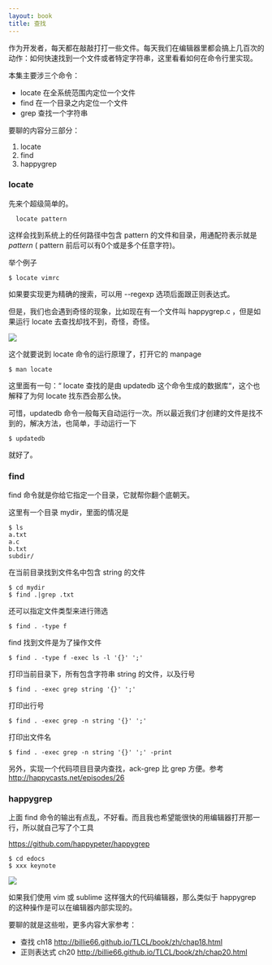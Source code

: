 ```yaml
---
layout: book
title: 查找
---
```


作为开发者，每天都在敲敲打打一些文件。每天我们在编辑器里都会搞上几百次的动作：如何快速找到一个文件或者特定字符串，这里看看如何在命令行里实现。

本集主要涉三个命令：

- locate 在全系统范围内定位一个文件
- find 在一个目录之内定位一个文件
- grep 查找一个字符串

要聊的内容分三部分：

1. locate
2. find
3. happygrep

### locate

先来个超级简单的。

      locate pattern

这样会找到系统上的任何路径中包含 pattern 的文件和目录，用通配符表示就是 *pattern* ( pattern 前后可以有0个或是多个任意字符)。

举个例子

    $ locate vimrc

如果要实现更为精确的搜索，可以用 --regexp 选项后面跟正则表达式。

但是，我们也会遇到奇怪的现象，比如现在有一个文件叫 happygrep.c ，但是如果运行 locate 去查找却找不到，奇怪，奇怪。

![](http://media.happycasts.net/pic/lgcb/locate.png)

这个就要说到 locate 命令的运行原理了，打开它的 manpage

    $ man locate

这里面有一句：“ locate 查找的是由 updatedb 这个命令生成的数据库“，这个也解释了为何 locate 找东西会那么快。

可惜，updatedb 命令一般每天自动运行一次。所以最近我们才创建的文件是找不到的，解决方法，也简单，手动运行一下

    $ updatedb

就好了。

### find

find 命令就是你给它指定一个目录，它就帮你翻个底朝天。

这里有一个目录 mydir，里面的情况是

    $ ls
    a.txt
    a.c
    b.txt
    subdir/

在当前目录找到文件名中包含 string 的文件

    $ cd mydir
    $ find .|grep .txt

还可以指定文件类型来进行筛选

    $ find . -type f

find 找到文件是为了操作文件

    $ find . -type f -exec ls -l '{}' ';'

打印当前目录下，所有包含字符串 string 的文件，以及行号

    $ find . -exec grep string '{}' ';'

打印出行号

    $ find . -exec grep -n string '{}' ';'

打印出文件名

    $ find . -exec grep -n string '{}' ';' -print


另外，实现一个代码项目目录内查找，ack-grep 比 grep 方便。参考 <http://happycasts.net/episodes/26>

### happygrep

上面 find 命令的输出有点乱，不好看。而且我也希望能很快的用编辑器打开那一行，所以就自己写了个工具


<https://github.com/happypeter/happygrep>

    $ cd edocs
    $ xxx keynote


![](http://media.happycasts.net/pic/lgcb/happygrep.png)

如果我们使用 vim 或 sublime 这样强大的代码编辑器，那么类似于 happygrep 的这种操作是可以在编辑器内部实现的。

要聊的就是这些啦，更多内容大家参考：

- 查找 ch18 <http://billie66.github.io/TLCL/book/zh/chap18.html>
- 正则表达式 ch20 <http://billie66.github.io/TLCL/book/zh/chap20.html>